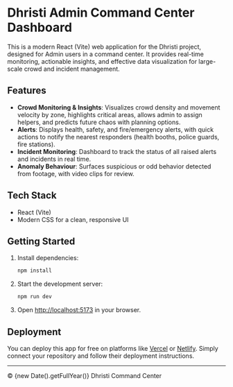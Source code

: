 
# Dhristi Admin Command Center Dashboard

This is a modern React (Vite) web application for the Dhristi project, designed for Admin users in a command center. It provides real-time monitoring, actionable insights, and effective data visualization for large-scale crowd and incident management.

## Features

- **Crowd Monitoring & Insights**: Visualizes crowd density and movement velocity by zone, highlights critical areas, allows admin to assign helpers, and predicts future chaos with planning options.
- **Alerts**: Displays health, safety, and fire/emergency alerts, with quick actions to notify the nearest responders (health booths, police guards, fire stations).
- **Incident Monitoring**: Dashboard to track the status of all raised alerts and incidents in real time.
- **Anomaly Behaviour**: Surfaces suspicious or odd behavior detected from footage, with video clips for review.

## Tech Stack
- React (Vite)
- Modern CSS for a clean, responsive UI

## Getting Started

1. Install dependencies:
   ```bash
   npm install
   ```
2. Start the development server:
   ```bash
   npm run dev
   ```
3. Open [http://localhost:5173](http://localhost:5173) in your browser.

## Deployment
You can deploy this app for free on platforms like [Vercel](https://vercel.com/) or [Netlify](https://www.netlify.com/). Simply connect your repository and follow their deployment instructions.

---
&copy; {new Date().getFullYear()} Dhristi Command Center
